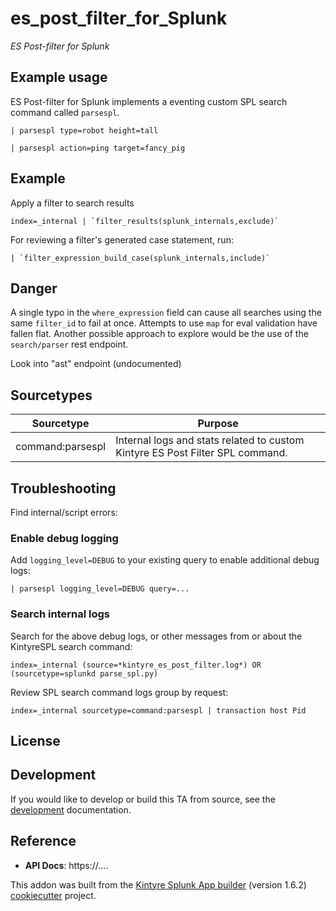 # es_post_filter_for_Splunk

_ES Post-filter for Splunk_

## Example usage

ES Post-filter for Splunk implements a eventing custom SPL search command called `parsespl`.

```
| parsespl type=robot height=tall

| parsespl action=ping target=fancy_pig
```

## Example

Apply a filter to search results
```
index=_internal | `filter_results(splunk_internals,exclude)`
```

For reviewing a filter's generated case statement, run:

```
| `filter_expression_build_case(splunk_internals,include)`
```

## Danger

A single typo in the `where_expression` field can cause all searches using the same `filter_id` to fail at once.  Attempts to use `map` for eval validation have fallen flat.  Another possible approach to explore would be the use of the `search/parser` rest endpoint.

Look into "ast" endpoint (undocumented)



## Sourcetypes

| Sourcetype | Purpose |
| ---------- | ------- |
| command:parsespl | Internal logs and stats related to custom Kintyre ES Post Filter SPL command. |


## Troubleshooting

Find internal/script errors:

### Enable debug logging

Add `logging_level=DEBUG` to your existing query to enable additional debug logs:

```
| parsespl logging_level=DEBUG query=...
```

### Search internal logs

Search for the above debug logs, or other messages from or about the KintyreSPL search command:

```
index=_internal (source=*kintyre_es_post_filter.log*) OR (sourcetype=splunkd parse_spl.py)
```

Review SPL search command logs group by request:

```
index=_internal sourcetype=command:parsespl | transaction host Pid
```

## License

## Development

If you would like to develop or build this TA from source, see the [development](./DEVELOPMENT.md) documentation.

## Reference

 * **API Docs**:  https://....


This addon was built from the [Kintyre Splunk App builder](https://github.com/Kintyre/cypress-cookiecutter) (version 1.6.2) [cookiecutter](https://github.com/audreyr/cookiecutter) project.
